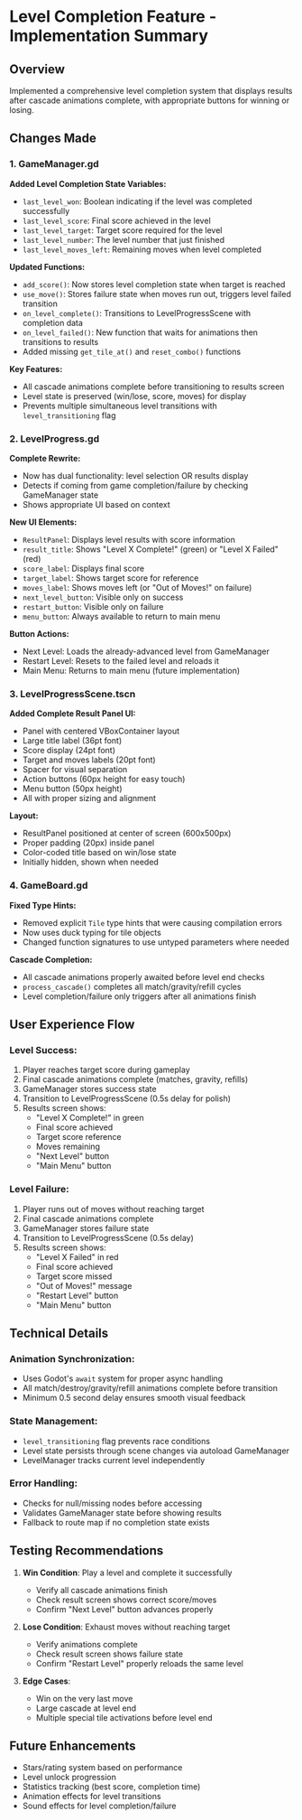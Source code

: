 # Level Completion Feature - Implementation Summary

## Overview
Implemented a comprehensive level completion system that displays results after cascade animations complete, with appropriate buttons for winning or losing.

## Changes Made

### 1. GameManager.gd
**Added Level Completion State Variables:**
- `last_level_won`: Boolean indicating if the level was completed successfully
- `last_level_score`: Final score achieved in the level
- `last_level_target`: Target score required for the level
- `last_level_number`: The level number that just finished
- `last_level_moves_left`: Remaining moves when level completed

**Updated Functions:**
- `add_score()`: Now stores level completion state when target is reached
- `use_move()`: Stores failure state when moves run out, triggers level failed transition
- `on_level_complete()`: Transitions to LevelProgressScene with completion data
- `on_level_failed()`: New function that waits for animations then transitions to results
- Added missing `get_tile_at()` and `reset_combo()` functions

**Key Features:**
- All cascade animations complete before transitioning to results screen
- Level state is preserved (win/lose, score, moves) for display
- Prevents multiple simultaneous level transitions with `level_transitioning` flag

### 2. LevelProgress.gd
**Complete Rewrite:**
- Now has dual functionality: level selection OR results display
- Detects if coming from game completion/failure by checking GameManager state
- Shows appropriate UI based on context

**New UI Elements:**
- `ResultPanel`: Displays level results with score information
- `result_title`: Shows "Level X Complete!" (green) or "Level X Failed" (red)
- `score_label`: Displays final score
- `target_label`: Shows target score for reference
- `moves_label`: Shows moves left (or "Out of Moves!" on failure)
- `next_level_button`: Visible only on success
- `restart_button`: Visible only on failure
- `menu_button`: Always available to return to main menu

**Button Actions:**
- Next Level: Loads the already-advanced level from GameManager
- Restart Level: Resets to the failed level and reloads it
- Main Menu: Returns to main menu (future implementation)

### 3. LevelProgressScene.tscn
**Added Complete Result Panel UI:**
- Panel with centered VBoxContainer layout
- Large title label (36pt font)
- Score display (24pt font)
- Target and moves labels (20pt font)
- Spacer for visual separation
- Action buttons (60px height for easy touch)
- Menu button (50px height)
- All with proper sizing and alignment

**Layout:**
- ResultPanel positioned at center of screen (600x500px)
- Proper padding (20px) inside panel
- Color-coded title based on win/lose state
- Initially hidden, shown when needed

### 4. GameBoard.gd
**Fixed Type Hints:**
- Removed explicit `Tile` type hints that were causing compilation errors
- Now uses duck typing for tile objects
- Changed function signatures to use untyped parameters where needed

**Cascade Completion:**
- All cascade animations properly awaited before level end checks
- `process_cascade()` completes all match/gravity/refill cycles
- Level completion/failure only triggers after all animations finish

## User Experience Flow

### Level Success:
1. Player reaches target score during gameplay
2. Final cascade animations complete (matches, gravity, refills)
3. GameManager stores success state
4. Transition to LevelProgressScene (0.5s delay for polish)
5. Results screen shows:
   - "Level X Complete!" in green
   - Final score achieved
   - Target score reference
   - Moves remaining
   - "Next Level" button
   - "Main Menu" button

### Level Failure:
1. Player runs out of moves without reaching target
2. Final cascade animations complete
3. GameManager stores failure state
4. Transition to LevelProgressScene (0.5s delay)
5. Results screen shows:
   - "Level X Failed" in red
   - Final score achieved
   - Target score missed
   - "Out of Moves!" message
   - "Restart Level" button
   - "Main Menu" button

## Technical Details

### Animation Synchronization:
- Uses Godot's `await` system for proper async handling
- All match/destroy/gravity/refill animations complete before transition
- Minimum 0.5 second delay ensures smooth visual feedback

### State Management:
- `level_transitioning` flag prevents race conditions
- Level state persists through scene changes via autoload GameManager
- LevelManager tracks current level independently

### Error Handling:
- Checks for null/missing nodes before accessing
- Validates GameManager state before showing results
- Fallback to route map if no completion state exists

## Testing Recommendations

1. **Win Condition**: Play a level and complete it successfully
   - Verify all cascade animations finish
   - Check result screen shows correct score/moves
   - Confirm "Next Level" button advances properly

2. **Lose Condition**: Exhaust moves without reaching target
   - Verify animations complete
   - Check result screen shows failure state
   - Confirm "Restart Level" properly reloads the same level

3. **Edge Cases**:
   - Win on the very last move
   - Large cascade at level end
   - Multiple special tile activations before level end

## Future Enhancements

- Stars/rating system based on performance
- Level unlock progression
- Statistics tracking (best score, completion time)
- Animation effects for level transitions
- Sound effects for level completion/failure

